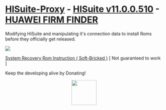 # [HISuite-Proxy](https://github.com/ProfessorJTJ/HISuite-Proxy/releases/latest) - [HISuite v11.0.0.510](https://github.com/ProfessorJTJ/HISuite-Proxy/releases/download/2.3/HiSuite_11.0.0.510_OVE.rar) - [HUAWEI FIRM FINDER](http://firmfinder.ml/)
Modifying HiSuite and manipulating it's connection data to install Roms before they officially get released.

<a href="https://github.com/ProfessorJTJ/HISuite-Proxy/wiki"><img src="http://uupload.ir/files/y9vu_new.png"/></a>

[System Recovery Rom Instruction ( Soft-Bricked )](https://github.com/ProfessorJTJ/HISuite-Proxy/wiki/System-Recovery-Rom-Instruction) [ Not guaranteed to work ]


Keep the developing alive by Donating!

<p align="center"><a href="https://www.paypal.com/cgi-bin/webscr?cmd=_donations&business=fullclip39@gmail.com&item_name=HISuite+Proxy+Support&no_shipping=1&lc=US"><img height="80px" src="http://uupload.ir/files/jly_paypal-donate-button-png-download-paypal-donate-button-png-images-transparent-gallery-advertisement-284.png"/></a></p>
